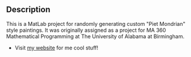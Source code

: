 ## Description

This is a MatLab project for randomly generating custom "Piet Mondrian" style paintings. It was originally assigned as a project for MA 360 Mathematical Programming at The University of Alabama at Birmingham.

* Visit [my website](https://jrquick.com) for me cool stuff!
